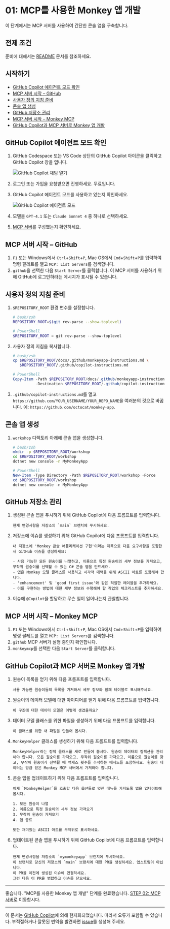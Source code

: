 # 01: MCP를 사용한 Monkey 앱 개발

이 단계에서는 MCP 서버를 사용하여 간단한 콘솔 앱을 구축합니다.

## 전제 조건

준비에 대해서는 [README](../README.md#전제-조건) 문서를 참조하세요.

## 시작하기

- [GitHub Copilot 에이전트 모드 확인](#github-copilot-에이전트-모드-확인)
- [MCP 서버 시작 – GitHub](#mcp-서버-시작--github)
- [사용자 정의 지침 준비](#사용자-정의-지침-준비)
- [콘솔 앱 생성](#콘솔-앱-생성)
- [GitHub 저장소 관리](#github-저장소-관리)
- [MCP 서버 시작 – Monkey MCP](#mcp-서버-시작--monkey-mcp)
- [GitHub Copilot과 MCP 서버로 Monkey 앱 개발](#github-copilot과-mcp-서버로-monkey-앱-개발)

## GitHub Copilot 에이전트 모드 확인

1. GitHub Codespace 또는 VS Code 상단의 GitHub Copilot 아이콘을 클릭하고 GitHub Copilot 창을 엽니다.

   ![GitHub Copilot 채팅 열기](../../../docs/images/setup-01.png)

1. 로그인 또는 가입을 요청받으면 진행하세요. 무료입니다.
1. GitHub Copilot 에이전트 모드를 사용하고 있는지 확인하세요.

   ![GitHub Copilot 에이전트 모드](../../../docs/images/setup-02.png)

1. 모델을 `GPT-4.1` 또는 `Claude Sonnet 4` 중 하나로 선택하세요.
1. [MCP 서버](./00-setup.md#mcp-서버-설정)를 구성했는지 확인하세요.

## MCP 서버 시작 &ndash; GitHub

1. `F1` 또는 Windows에서 `Ctrl`+`Shift`+`P`, Mac OS에서 `Cmd`+`Shift`+`P`를 입력하여 명령 팔레트를 열고 `MCP: List Servers`를 검색합니다.
1. `github`을 선택한 다음 `Start Server`를 클릭합니다. 이 MCP 서버를 사용하기 위해 GitHub에 로그인하라는 메시지가 표시될 수 있습니다.

## 사용자 정의 지침 준비

1. `$REPOSITORY_ROOT` 환경 변수를 설정합니다.

   ```bash
   # bash/zsh
   REPOSITORY_ROOT=$(git rev-parse --show-toplevel)
   ```

   ```powershell
   # PowerShell
   $REPOSITORY_ROOT = git rev-parse --show-toplevel
   ```

1. 사용자 정의 지침을 복사합니다.

    ```bash
    # bash/zsh
    cp $REPOSITORY_ROOT/docs/.github/monkeyapp-instructions.md \
       $REPOSITORY_ROOT/.github/copilot-instructions.md
    ```

    ```powershell
    # PowerShell
    Copy-Item -Path $REPOSITORY_ROOT/docs/.github/monkeyapp-instructions.md `
              -Destination $REPOSITORY_ROOT/.github/copilot-instructions.md -Force
    ```

1. `.github/copilot-instructions.md`를 열고 `https://github.com/YOUR_USERNAME/YOUR_REPO_NAME`을 여러분의 것으로 바꿉니다. 예: `https://github.com/octocat/monkey-app`.

## 콘솔 앱 생성

1. `workshop` 디렉토리 아래에 콘솔 앱을 생성합니다.

    ```bash
    # bash/zsh
    mkdir -p $REPOSITORY_ROOT/workshop
    cd $REPOSITORY_ROOT/workshop
    dotnet new console -n MyMonkeyApp
    ```

    ```powershell
    # PowerShell
    New-Item -Type Directory -Path $REPOSITORY_ROOT/workshop -Force
    cd $REPOSITORY_ROOT/workshop
    dotnet new console -n MyMonkeyApp
    ```

## GitHub 저장소 관리

1. 생성된 콘솔 앱을 푸시하기 위해 GitHub Copilot에 다음 프롬프트를 입력합니다.

    ```text
    현재 변경사항을 저장소의 `main` 브랜치에 푸시하세요.
    ```

1. 저장소에 이슈를 생성하기 위해 GitHub Copilot에 다음 프롬프트를 입력합니다.

    ```text
    내 저장소에 'Monkey 콘솔 애플리케이션 구현'이라는 제목으로 다음 요구사항을 포함한 새 GitHub 이슈를 생성하세요:
    
    - 사용 가능한 모든 원숭이를 나열하고, 이름으로 특정 원숭이의 세부 정보를 가져오고, 무작위 원숭이를 선택할 수 있는 C# 콘솔 앱을 만드세요.
    - 앱은 Monkey 모델 클래스를 사용하고 시각적 매력을 위해 ASCII 아트를 포함해야 합니다.
    - 'enhancement' 및 'good first issue'와 같은 적절한 레이블을 추가하세요.
    - 이를 구현하는 방법에 대한 세부 정보와 수행해야 할 작업의 체크리스트를 추가하세요.
    ```

1. 이슈에 `@Copilot`을 할당하고 무슨 일이 일어나는지 관찰합니다.

## MCP 서버 시작 &ndash; Monkey MCP

1. `F1` 또는 Windows에서 `Ctrl`+`Shift`+`P`, Mac OS에서 `Cmd`+`Shift`+`P`를 입력하여 명령 팔레트를 열고 `MCP: List Servers`를 검색합니다.
1. `github` MCP 서버가 실행 중인지 확인합니다.
1. `monkeymcp`를 선택한 다음 `Start Server`를 클릭합니다.

## GitHub Copilot과 MCP 서버로 Monkey 앱 개발

1. 원숭이 목록을 얻기 위해 다음 프롬프트를 입력합니다.

    ```text
    사용 가능한 원숭이들의 목록을 가져와서 세부 정보와 함께 테이블로 표시해주세요.
    ```

1. 원숭이의 데이터 모델에 대한 아이디어를 얻기 위해 다음 프롬프트를 입력합니다.

    ```text
    이 구조에 대한 데이터 모델은 어떻게 생겼을까요?
    ```

1. 데이터 모델 클래스를 위한 파일을 생성하기 위해 다음 프롬프트를 입력합니다.

    ```text
    이 클래스를 위한 새 파일을 만들어 봅시다.
    ```

1. `MonkeyHelper` 클래스를 생성하기 위해 다음 프롬프트를 입력합니다.

    ```text
    MonkeyHelper라는 정적 클래스를 새로 만들어 봅시다. 원숭이 데이터의 컬렉션을 관리해야 합니다. 모든 원숭이를 가져오고, 무작위 원숭이를 가져오고, 이름으로 원숭이를 찾고, 무작위 원숭이가 선택될 때 액세스 횟수를 추적하는 메서드를 포함하세요. 원숭이 데이터는 방금 얻은 Monkey MCP 서버에서 가져와야 합니다.
    ```

1. 콘솔 앱을 업데이트하기 위해 다음 프롬프트를 입력합니다.

    ```text
    이제 `MonkeyHelper`를 호출할 다음 옵션들로 멋진 메뉴를 가지도록 앱을 업데이트해 봅시다.
    
    1. 모든 원숭이 나열
    2. 이름으로 특정 원숭이의 세부 정보 가져오기
    3. 무작위 원숭이 가져오기
    4. 앱 종료

    또한 재미있는 ASCII 아트를 무작위로 표시하세요.
    ```

1. 업데이트된 콘솔 앱을 푸시하기 위해 GitHub Copilot에 다음 프롬프트를 입력합니다.

    ```text
    현재 변경사항을 저장소의 `mymonkeyapp` 브랜치에 푸시하세요.
    이 브랜치로 당신의 저장소의 `main` 브랜치에 대한 PR을 생성하세요. 업스트림이 아닙니다.
    이 PR을 이전에 생성된 이슈에 연결하세요.
    그런 다음 이 PR을 병합하고 이슈를 닫으세요.
    ```

---

좋습니다. "MCP를 사용한 Monkey 앱 개발" 단계를 완료했습니다. [STEP 02: MCP 서버](./02-mcp-server.md)로 이동합시다.

---

이 문서는 [GitHub Copilot](https://docs.github.com/copilot/about-github-copilot/what-is-github-copilot)에 의해 현지화되었습니다. 따라서 오류가 포함될 수 있습니다. 부적절하거나 잘못된 번역을 발견하면 [issue](../../../../../issues)를 생성해 주세요.